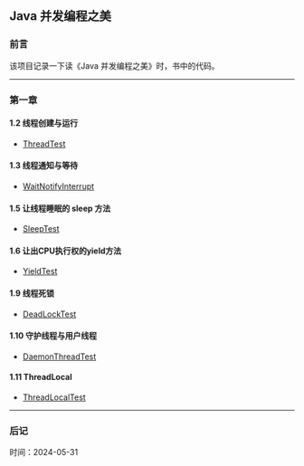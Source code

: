 ## Java 并发编程之美

### 前言
该项目记录一下读《Java 并发编程之美》时，书中的代码。

---

### 第一章
#### 1.2 线程创建与运行
* [ThreadTest](./src/chapter01/ThreadTest.java)

#### 1.3 线程通知与等待
* [WaitNotifyInterrupt](./src/chapter01/WaitNotifyInterrupt.java)

#### 1.5 让线程睡眠的 sleep 方法
* [SleepTest](./src/chapter01/SleepTest.java)

#### 1.6 让出CPU执行权的yield方法
* [YieldTest](./src/chapter01/YieldTest.java)

#### 1.9 线程死锁
* [DeadLockTest](./src/chapter01/DeadLockTest.java)

#### 1.10 守护线程与用户线程
* [DaemonThreadTest](./src/chapter01/DaemonThreadTest.java)

#### 1.11 ThreadLocal
* [ThreadLocalTest](./src/chapter01/ThreadLocalTest.java)


---

### 后记
时间：2024-05-31